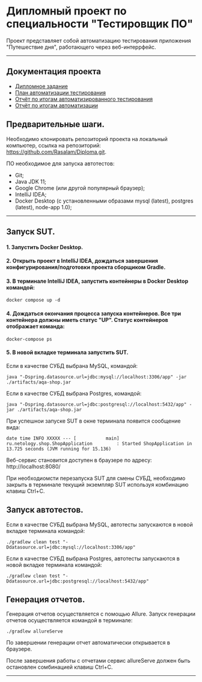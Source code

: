 # Дипломный проект по специальности "Тестировщик ПО" 

Проект представляет собой автоматизацию тестирования приложения "Путешествие дня", работающего через веб-интеррфейс.

---

## Документация проекта

- [Дипломное задание](https://github.com/netology-code/qa-diploma.git)
- [План автоматизации тестирования](https://github.com/Rasalam/Diploma/blob/12d947825f334a4e08695b8ff2d933d732cd82c2/documents/Plan.md)
- [Отчёт по итогам автоматизированного тестирования](https://github.com/Rasalam/Diploma/blob/12d947825f334a4e08695b8ff2d933d732cd82c2/documents/Report.md)
- [Отчёт по итогам автоматизации](https://github.com/Rasalam/Diploma/blob/12d947825f334a4e08695b8ff2d933d732cd82c2/documents/Summary.md)

## Предварительные шаги.

Необходимо клонировать репозиторий проекта на локальный компьютер, ссылка на репозиторий: https://github.com/Rasalam/Diploma.git.

ПО необходимое для запуска автотестов:

- Git;
- Java JDK 11;
- Google Chrome (или другой популярный браузер);
- IntelliJ IDEA;
- Docker Desktop (с установленными образами mysql (latest), postgres (latest), node-app 1.0);

---

## Запуск SUT.

#### 1. Запустить Docker Desktop.

#### 2. Открыть проект в IntelliJ IDEA, дождаться завершения конфигурирования/подготовки проекта сборщиком Gradle.

#### 3. В терминале IntelliJ IDEA, запустить контейнеры в Docker Desktop командой:

```
docker compose up -d
```
#### 4. Дождаться окончания процесса запуска контейнеров. Все три контейнера должны иметь статус "UP". Статус контейнеров отображает команда:

```
docker-compose ps
```

#### 5. В новой вкладке терминала запустить SUT.
Если в качестве СУБД выбрана MySQL, командой:
```
java "-Dspring.datasource.url=jdbc:mysql://localhost:3306/app" -jar ./artifacts/aqa-shop.jar
```
Если в качестве СУБД выбрана Postgres, командой:
```
java "-Dspring.datasource.url=jdbc:postgresql://localhost:5432/app" -jar ./artifacts/aqa-shop.jar
```
При успешнои запуске SUT в окне терминала появится сообщение вида:

```
date time INFO XXXXX --- [           main] ru.netology.shop.ShopApplication         : Started ShopApplication in 13.725 seconds (JVM running for 15.136)
```
Веб-сервис становится доступен в браузере по адресу: http://localhost:8080/

При необходиомсти перезапуска SUT для смены СУБД, необходимо закрыть в терминале текущий экземпляр SUT используя комбинацию клавиш Ctrl+C.

## Запуск автотестов.

Если в качестве СУБД выбрана MySQL, автотесты запускаются в новой вкладке терминала командой:
```
./gradlew clean test "-Ddatasource.url=jdbc:mysql://localhost:3306/app"
```
Если в качестве СУБД выбрана Postgres, автотесты запускаются в новой вкладке терминала командой:
```
./gradlew clean test "-Ddatasource.url=jdbc:postgresql://localhost:5432/app"
```
## Генерация отчетов.

Генерация отчетов осуществляется с помощью Allure. Запуск генерации отчетов осуществляется командой в терминале:

```
./gradlew allureServe
```

По завершении генерации отчет автоматически открывается в браузере.

После завершения работы с отчетами сервис allureServe должен быть остановлен сомбинацией клавиш Ctrl+C.

---
